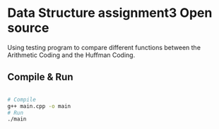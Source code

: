 # Data Structure assignment3 Open source

Using testing program to compare different functions between the Arithmetic Coding and the Huffman Coding.

## Compile & Run
```sh

# Compile
g++ main.cpp -o main
# Run
./main

```

